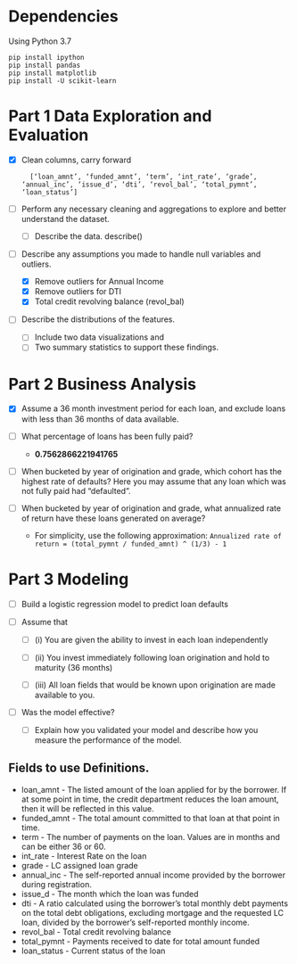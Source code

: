 # Dependencies

Using Python 3.7

    pip install ipython
    pip install pandas
    pip install matplotlib
    pip install -U scikit-learn
     




# Part 1 Data Exploration and Evaluation
- [x] Clean columns, carry forward
      
        [‘loan_amnt’, ‘funded_amnt’, ‘term’, ‘int_rate’, ‘grade’, ‘annual_inc’, ‘issue_d’, ‘dti’, ‘revol_bal’, ‘total_pymnt’, ‘loan_status’]
      
- [ ] Perform any necessary cleaning and aggregations to explore and better
  understand the dataset.
  - [ ] Describe the data. describe()

- [ ] Describe any assumptions you made to handle null variables and outliers.
    - [x] Remove outliers for Annual Income
    - [x] Remove outliers for DTI
    - [x] Total credit revolving balance (revol_bal)

- [ ] Describe the distributions of the features.
    - [ ] Include two data visualizations and 
    - [ ] Two summary statistics to support these findings.
  
# Part 2 Business Analysis
- [x] Assume a 36 month investment period for each loan, and exclude loans with less than 36 months of data available.

- [ ] What percentage of loans has been fully paid?
    * **0.7562866221941765**

- [ ] When bucketed by year of origination and grade, which cohort has the highest rate of defaults? Here you may assume that any loan which was not fully paid had “defaulted”.

- [ ] When bucketed by year of origination and grade, what annualized rate of
      return have these loans generated on average?
      
    * For simplicity, use the following approximation:
      `Annualized rate of return = (total_pymnt / funded_amnt) ^ (1/3) - 1`


# Part 3 Modeling
- [ ] Build a logistic regression model to predict loan defaults

- [ ] Assume that

    - [ ] (i) You are given the ability to invest in each loan independently
    
    - [ ] (ii) You invest immediately following loan origination and hold to maturity (36 months)
    
    - [ ] (iii) All loan fields that would be known upon origination are made available to you.

- [ ] Was the model effective? 
    - [ ] Explain how you validated your model and describe how you measure the performance of the model.
    
    
## Fields to use Definitions. 

* loan_amnt - The listed amount of the loan applied for by the borrower. If at some point in time, the credit department reduces the loan amount, then it will be reflected in this value.
* funded_amnt - The total amount committed to that loan at that point in time.
* term - The number of payments on the loan. Values are in months and can be either 36 or 60.
* int_rate - Interest Rate on the loan
* grade - LC assigned loan grade
* annual_inc - The self-reported annual income provided by the borrower during registration.
* issue_d - The month which the loan was funded
* dti - A ratio calculated using the borrower’s total monthly debt payments on the total debt obligations, excluding mortgage and the requested LC loan, divided by the borrower’s self-reported monthly income.
* revol_bal - Total credit revolving balance
* total_pymnt - Payments received to date for total amount funded
* loan_status - Current status of the loan
